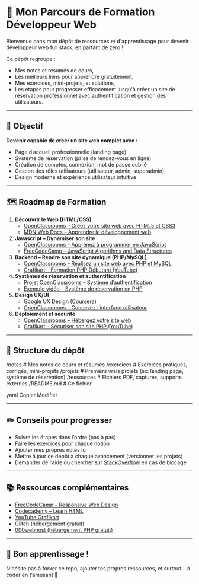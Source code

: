 # 🚀 Mon Parcours de Formation Développeur Web

Bienvenue dans mon dépôt de ressources et d'apprentissage pour devenir développeur web full stack, en partant de zéro !

Ce dépôt regroupe :
- Mes notes et résumés de cours,
- Les meilleurs liens pour apprendre gratuitement,
- Mes exercices, mini-projets, et solutions,
- Les étapes pour progresser efficacement jusqu'à créer un site de réservation professionnel avec authentification et gestion des utilisateurs.

---

## 🌱 Objectif

**Devenir capable de créer un site web complet avec :**
- Page d’accueil professionnelle (landing page)
- Système de réservation (prise de rendez-vous en ligne)
- Création de comptes, connexion, mot de passe oublié
- Gestion des rôles utilisateurs (utilisateur, admin, superadmin)
- Design moderne et expérience utilisateur intuitive

---

## 🗺️ Roadmap de Formation

1. **Découvrir le Web (HTML/CSS)**
   - [OpenClassrooms – Créez votre site web avec HTML5 et CSS3](https://openclassrooms.com/fr/courses/1603881-creez-votre-site-web-avec-html5-et-css3)
   - [MDN Web Docs – Apprendre le développement web](https://developer.mozilla.org/fr/docs/Learn)
2. **Javascript – Dynamiser son site**
   - [OpenClassrooms – Apprenez à programmer en JavaScript](https://openclassrooms.com/fr/courses/6175841-apprenez-a-programmer-avec-javascript)
   - [FreeCodeCamp – JavaScript Algorithms and Data Structures](https://www.freecodecamp.org/learn/javascript-algorithms-and-data-structures/)
3. **Backend – Rendre son site dynamique (PHP/MySQL)**
   - [OpenClassrooms – Réalisez un site web avec PHP et MySQL](https://openclassrooms.com/fr/courses/6173501-realisez-un-site-web-avec-php-et-mysql)
   - [Grafikart – Formation PHP Débutant (YouTube)](https://www.youtube.com/playlist?list=PLjwdMgw5TTLW-mAtlR46b6KCLgRW3dUUl)
4. **Systèmes de réservation et authentification**
   - [Projet OpenClassrooms – Système d’authentification](https://openclassrooms.com/fr/courses/6175841-apprenez-a-programmer-avec-javascript/6231886-tp-creez-un-systeme-d-authentification)
   - [Exemple vidéo – Système de réservation en PHP](https://www.youtube.com/watch?v=3EuOcYi6wSI)
5. **Design UX/UI**
   - [Google UX Design (Coursera)](https://www.coursera.org/learn/fondamentaux-ux-design-google)
   - [OpenClassrooms – Concevez l’interface utilisateur](https://openclassrooms.com/fr/courses/5671626-concevez-l-interface-utilisateur-de-votre-site-web)
6. **Déploiement et sécurité**
   - [OpenClassrooms – Hébergez votre site web](https://openclassrooms.com/fr/courses/5093081-hebergez-votre-site-web)
   - [Grafikart – Sécuriser son site PHP (YouTube)](https://www.youtube.com/watch?v=ya8N5P3uYHc)

---

## 📁 Structure du dépôt
/notes # Mes notes de cours et résumés
/exercices # Exercices pratiques, corrigés, mini-projets
/projets # Premiers vrais projets (ex: landing page, système de réservation)
/ressources # Fichiers PDF, captures, supports externes
/README.md # Ce fichier

yaml
Copier
Modifier

---

## ✏️ Conseils pour progresser

- Suivre les étapes dans l’ordre (pas à pas)
- Faire les exercices pour chaque notion
- Ajouter mes propres notes ici
- Mettre à jour ce dépôt à chaque avancement (versionner les projets)
- Demander de l’aide ou chercher sur [StackOverflow](https://stackoverflow.com/) en cas de blocage

---

## 📚 Ressources complémentaires

- [FreeCodeCamp – Responsive Web Design](https://www.freecodecamp.org/learn/2022/responsive-web-design/)
- [Codecademy – Learn HTML](https://www.codecademy.com/learn/learn-html)
- [YouTube Grafikart](https://www.youtube.com/c/Grafikart)
- [Glitch (hébergement gratuit)](https://glitch.com/)
- [000webhost (hébergement PHP gratuit)](https://www.000webhost.com/)

---

## 🙌 Bon apprentissage !

N’hésite pas à forker ce repo, ajouter tes propres ressources, et surtout… à coder en t’amusant 🎉

